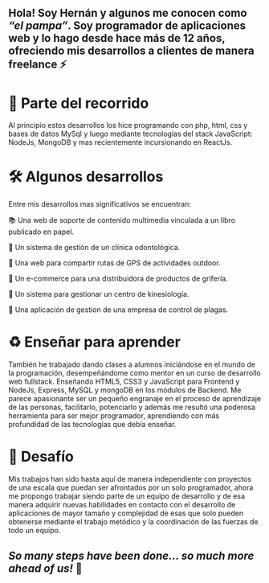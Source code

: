 ## Hola! Soy Hernán y algunos me conocen como *“el pampa”*. Soy programador de aplicaciones web y lo hago desde hace más de 12 años, ofreciendo mis desarrollos a clientes de manera freelance ⚡

# 👣 Parte del recorrido
Al principio estos desarrollos los hice programando con php, html, css y bases de datos MySql y luego mediante tecnologías del stack JavaScript: NodeJs, MongoDB y mas recientemente incursionando en ReactJs.


# 🛠️ Algunos desarrollos
Entre mis desarrollos mas significativos se encuentran: 

📚 Una web de soporte de contenido multimedia vinculada a un libro publicado en papel.

🦷 Un sistema de gestión de un clínica odontológica.

🥾 Una web para compartir rutas de GPS de actividades outdoor.

🛒 Un e-commerce para una distribuidora de productos de grifería.

🦴 Un sistema para gestionar un centro de kinesiología.

🐀 Una aplicación de gestion de una empresa de control de plagas.

# ♻️ Enseñar para aprender 
También he trabajado dando clases a alumnos iniciándose en el mundo de la programación, desempeñándome como mentor en un curso de desarrollo web fullstack.  Enseñando HTML5,  CSS3 y JavaScript para Frontend y NodeJs, Express, MySQL y mongoDB en los módulos de Backend. Me parece apasionante ser un pequeño engranaje en el proceso de aprendizaje de las personas, facilitarlo, potenciarlo y además me resultó una poderosa herramienta para ser mejor programador, aprendiendo con más profundidad de las tecnologías que debía enseñar.

# 🚀 Desafío
Mis trabajos han sido hasta aquí de manera independiente con proyectos de una escala que puedan ser afrontados por un solo programador, ahora me propongo trabajar siendo parte de un equipo de desarrollo y de esa manera adquirir nuevas habilidades en contacto con el desarrollo de aplicaciones de mayor tamaño y complejidad de esas que solo pueden obtenerse mediante el trabajo metódico y la coordinación de las fuerzas de todo un equipo.

## _So many steps have been done... so much more ahead of us!_ 💪
